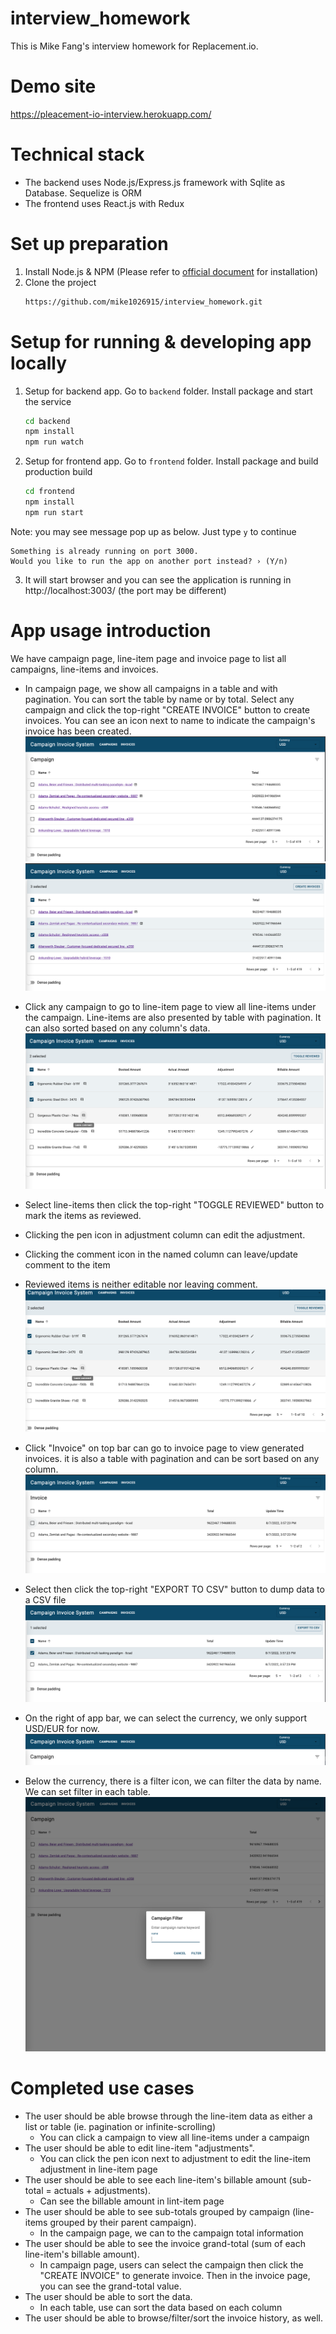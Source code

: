 # interview_homework

This is Mike Fang's interview homework for Replacement.io.

# Demo site
https://pleacement-io-interview.herokuapp.com/

# Technical stack
* The backend uses Node.js/Express.js framework with Sqlite as Database. Sequelize is ORM
* The frontend uses React.js with Redux

# Set up preparation
1. Install Node.js & NPM (Please refer to [official document](https://nodejs.org/en/) for installation)
2. Clone the project
    ``` bash
    https://github.com/mike1026915/interview_homework.git
    ```
# Setup for running & developing app locally
1. Setup for backend app. Go to `backend` folder. Install package and start the service
    ``` bash
    cd backend
    npm install
    npm run watch
    ```
2. Setup for frontend app. Go to `frontend` folder. Install package and build production build
    ``` bash
    cd frontend
    npm install
    npm run start
    ```
Note: you may see message pop up as below. Just type `y` to continue
```
Something is already running on port 3000.
Would you like to run the app on another port instead? › (Y/n)
```

3. It will start browser and you can see the application is running in http://localhost:3003/ (the port may be different)

# App usage introduction
We have campaign page, line-item page and invoice page to list all campaigns, line-items and invoices.
* In campaign page, we show all campaigns in a table and with pagination. You can sort the table by name or by total.
Select any campaign and click the top-right "CREATE INVOICE" button to create invoices. You can see an icon next to name to indicate the campaign's invoice has been created.
![campaign page](./image/campaign-page.png "Campaign page")
![campaign page create invoice](./image/campaign-page-create-invoice.png  "Campaign page Create invoice")

* Click any campaign to go to line-item page to view all line-items under the campaign. Line-items are also presented by table with pagination. It can also sorted based on any column's data.
![line-item page](./image/line-item-page.png "line item page")

* Select line-items then click the top-right "TOGGLE REVIEWED" button to mark the items as reviewed.
* Clicking the pen icon in adjustment column can edit the adjustment.
* Clicking the comment icon in the named column can leave/update comment to the item
* Reviewed items is neither editable nor leaving comment.
![reviewed](./image/reviewed.png "Reviewed items")


* Click "Invoice" on top bar can go to invoice page to view generated invoices. it is also a table with pagination and can be sort based on any column.
![invoice page](./image/invoice-page.png "Invoice page")

* Select then click the top-right "EXPORT TO CSV" button to dump data to a CSV file
![invoice page](./image/invoice-selected.png "Invoice page")

* On the right of app bar, we can select the currency, we only support USD/EUR for now.
![Header right](./image/header-right.png "Header right")

* Below the currency, there is a filter icon, we can filter the data by name. We can set filter in each table.
![Filter](./image/filter.png "Filter")

# Completed use cases

* The user should be able browse through the line-item data as either a list or table (ie. pagination or infinite-scrolling)
    * You can click a campaign to view all line-items under a campaign
* The user should be able to edit line-item "adjustments".
    * You can click the pen icon next to adjustment to edit the line-item adjustment in line-item page
* The user should be able to see each line-item's billable amount (sub- total = actuals + adjustments).
    * Can see the billable amount in lint-item page
* The user should be able to see sub-totals grouped by campaign (line- items grouped by their parent campaign).
    * In the campaign page, we can to the campaign total information
* The user should be able to see the invoice grand-total (sum of each line-item's billable amount).
    * In campaign page, users can select the campaign then click the "CREATE INVOICE" to generate invoice. Then in the invoice page, you can see the grand-total value.
* The user should be able to sort the data.
    * In each table, use can sort the data based on each column
* The user should be able to browse/filter/sort the invoice history, as well.
